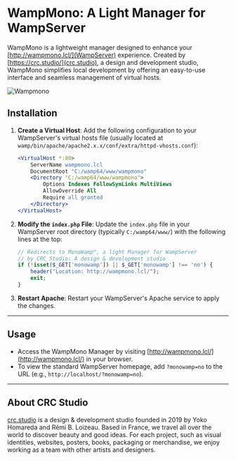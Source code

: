 # WampMono: A Light Manager for WampServer

WampMono is a lightweight manager designed to enhance your [http://wampmono.lcl/](WampServer) experience. Created by [https://crc.studio/](crc.studio), a design and development studio, WampMono simplifies local development by offering an easy-to-use interface and seamless management of virtual hosts.

![Wampmono](https://github.com/user-attachments/assets/2e82ac8b-ad9c-407a-bfd9-eea908a5ffab)


## Installation

1. **Create a Virtual Host**:
   Add the following configuration to your WampServer's virtual hosts file (usually located at `wamp/bin/apache/apache2.x.x/conf/extra/httpd-vhosts.conf`):

   ```apache
   <VirtualHost *:80>
       ServerName wampmono.lcl
       DocumentRoot "C:/wamp64/www/wampmono"
       <Directory "C:/wamp64/www/wampmono">
           Options Indexes FollowSymLinks MultiViews
           AllowOverride All
           Require all granted
       </Directory>
   </VirtualHost>
   ```

2. **Modify the `index.php` File**:
   Update the `index.php` file in your WampServer root directory (typically `C:/wamp64/www/`) with the following lines at the top:

   ```php
   // Redirects to MonoWamp™, a light Manager for WampServer
   // by CRC Studio: A design & development studio
   if (!isset($_GET['monowamp']) || $_GET['monowamp'] !== 'no') {
       header("Location: http://wampmono.lcl/");
       exit;
   }
   ```

3. **Restart Apache**:
   Restart your WampServer's Apache service to apply the changes.

---

## Usage

- Access the WampMono Manager by visiting [http://wampmono.lcl/](http://wampmono.lcl/) in your browser.
- To view the standard WampServer homepage, add `?monowamp=no` to the URL (e.g., `http://localhost/?monowamp=no`).

---

## About CRC Studio

[crc.studio](https://crc.studio/) is a design & development studio founded in 2019 by Yoko Homareda and Rémi B. Loizeau. Based in France, we travel all over the world to discover beauty and good ideas. For each project, such as visual identities, websites, posters, books, packaging or merchandise, we enjoy working as a team with other artists and designers.

